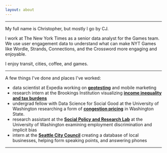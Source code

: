 ```yaml
---
layout: about 
---
```


---

My full name is Christopher, but mostly I go by CJ.

I work at The New York Times as a senior data analyst for the Games team. We use user engagement data to understand what can make NYT Games like Wordle, Strands, Connections, and the Crossword more engaging and enjoyable.

I enjoy transit, cities, coffee, and games.

----

A few things I've done and places I've worked: 
- data scientist at Expedia working on **[geotesting](https://medium.com/expedia-group-tech/market-segmentation-for-geo-testing-at-scale-8d593e0aa755)** and mobile marketing
- research intern at the Brookings Institution visualizing **[income inequality and tax burdens](https://www.brookings.edu/articles/tackling-the-tax-code-efficient-and-equitable-ways-to-raise-revenue/)**
- undergrad fellow with Data Science for Social Good at the University of Washington researching a form of **[congestion pricing](https://escience.washington.edu/data-science-for-social-good-team-analyzes-equity-of-congestion-pricing-on-interstate-405/)** in Washington State.
- research assistant at the **[Social Policy and Research Lab](https://www.inesjurcevic.com/)** at the University of Washington examining employment discrimination and implicit bias
- intern at the **[Seattle City Council](https://www.seattle.gov/council/herbold)** creating a database of local businesses, helping form speaking points, and answering phones 

--- 
